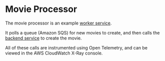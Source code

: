 # Movie Processor

The movie processor is an example [worker service](https://aws.github.io/copilot-cli/docs/concepts/services#request-driven-web-service).

It polls a queue (Amazon SQS) for new movies to create, and then calls the [backend service](../movies) to create the movie.

All of these calls are instrumented using Open Telemetry, and can be viewed in the AWS CloudWatch X-Ray console.